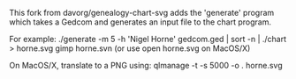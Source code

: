 This fork from davorg/genealogy-chart-svg adds the 'generate' program
which takes a Gedcom and generates an input file to the chart program.

For example:
    ./generate -m 5 -h 'Nigel Horne' gedcom.ged | sort -n | ./chart > horne.svg
    gimp horne.svn (or use open horne.svg on MacOS/X)

On MacOS/X, translate to a PNG using:
    qlmanage -t -s 5000 -o . horne.svg
